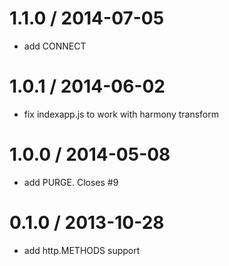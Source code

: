 
1.1.0 / 2014-07-05
==================

 * add CONNECT
 
1.0.1 / 2014-06-02
==================

 * fix indexapp.js to work with harmony transform

1.0.0 / 2014-05-08
==================

 * add PURGE. Closes #9

0.1.0 / 2013-10-28
==================

 * add http.METHODS support
